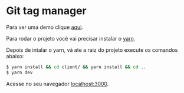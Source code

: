 # Git tag manager

Para ver uma demo clique [aqui](http://magrathea-test.herokuapp.com/).

Para rodar o projeto você vai precisar instalar o [yarn](https://yarnpkg.com/getting-started/install#global-install).

Depois de intalar o yarn, vá ate a raiz do projeto execute os comandos abaixo:

```sh
$ yarn install && cd client/ && yarn install && cd ..
$ yarn dev
```

Acesse no seu navegador [localhost:3000](http://localhost:3000/).
